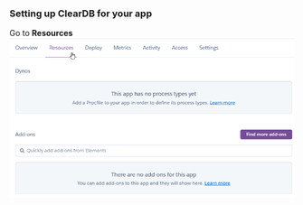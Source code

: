 ### Setting up ClearDB for your app
Go to **Resources**
<br>
![Resources page](https://github.com/whitebread778/Heroku-user-documentation/blob/gh-pages/assets/images/setting%20up%20ClearDB/01_resources.png)
